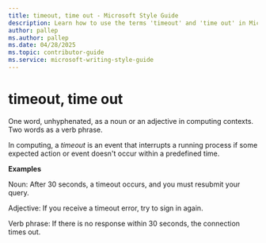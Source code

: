 ```yaml
---
title: timeout, time out - Microsoft Style Guide
description: Learn how to use the terms 'timeout' and 'time out' in Microsoft content.
author: pallep
ms.author: pallep
ms.date: 04/28/2025
ms.topic: contributor-guide
ms.service: microsoft-writing-style-guide
---
```


# timeout, time out

One word, unhyphenated, as a noun or an adjective in computing contexts. Two words as a verb phrase.

In computing, a *timeout* is an event that interrupts a running process if some expected action or event doesn't occur within a predefined time.

**Examples**

Noun: After 30 seconds, a timeout occurs, and you must resubmit your query.

Adjective: If you receive a timeout error, try to sign in again.

Verb phrase: If there is no response within 30 seconds, the connection times out.
